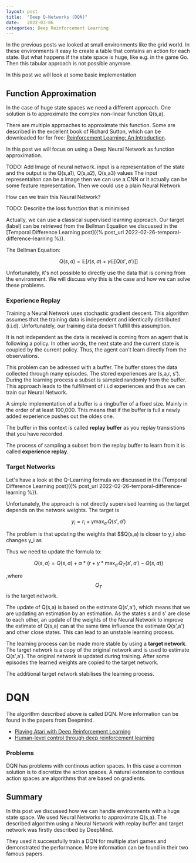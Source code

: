 ```yaml
---
layout: post
title:  "Deep Q-Networks (DQN)"
date:   2022-03-06
categories: Deep Reinforcement Learning
---
```


In the previous posts we looked at small environments like the grid world. In these environments it easy to
create a table that contains an action for each state. But what happens if the state space is huge, like e.g. in the game Go. Then this tabular approach is not possible anymore.

In this post we will look at some basic implementation 

## Function Approximation
In the case of huge state spaces we need a different approach. One solution is to approximate the complex non-linear function Q(s,a).

There are multiple approaches to approximate this function. Some are described in the excellent book of Richard Sutton, which can be downloaded for for free: [Reinforcement Learning: An Introduction](http://incompleteideas.net/book/the-book.html).

In this post we will focus on using a Deep Neural Network as function approximation. 


TODO: Add Image of neural network. input is a representation of the state and the output is the Q(s,a1), Q(s,a2), Q(s,a3) values
The input representaiton can be a image then we can use a CNN or it actually can be some feature representation. Then we could use a plain Neural Network


How can we train this Neural Network?


TODO: Describe the loss function that is minimised

Actually, we can use a classical supervised learning approach. Our target (label) can be retrieved from the
Bellman Equation we discussed in the [Temporal Difference Learning post]({% post_url 2022-02-26-temporal-difference-learning %}).

The Bellman Equation:

$$Q(s,a) = \mathbb{E}[ r(s,a) + \gamma \mathbb{E}[Q(s',a')]]$$

Unfortunately, it's not possible to directly use the data that is coming from the environment. We will discuss why this is the case and how we can solve these problems.


### Experience Replay
Training a Neural Network uses stochastic gradient descent. This algorithm assumes that the training data is independent and identically distributed (i.i.d). Unfortunately, our training data doesn't fulfill this assumption.

It is not independent as the data is received is coming from an agent that is following a policy. In other words, the next state and the current state is coupled by the current policy. Thus, the agent can't learn directly from the observations. 

This problem can be adressed with a buffer. The buffer stores the data collected through many episodes. The stored experiences are (s,a,r, s'). During the learning process a subset is sampled randomly from the buffer. This approach leads to the fulfillment of i.i.d experiences and thus we can train our Neural Network.

A simple implementation of a buffer is a ringbuffer of a fixed size. Mainly in the order of at least 100,000. This means that if the buffer is full a newly added experience pushes out the oldes one.

The buffer in this context is called **replay buffer** as you replay transistions that you have recorded.

The process of sampling a subset from the replay buffer to learn from it is called **experience replay**.

### Target Networks
Let's have a look at the Q-Learning formula we discussed in the [Temporal Difference Learning post]({% post_url 2022-02-26-temporal-difference-learning %}).

Unfortunately, the approach is not directly supervised learning as the target depends on the network weights. The target is

 $$y_i = r_i + \gamma \max_{a'}Q(s',a') $$

 The problem is that updating the weights that $$Q(s,a) is closer to y_i also changes y_i as 

Thus we need to update the formula to:

$$Q(s,a) = Q(s,a) + \alpha * (r + \gamma * \max_{a'}Q_T(s',a') - Q(s,a))$$

,where $$Q_T$$ is the target network.

The update of Q(s,a) is based on the estimate Q(s',a'), which means that we are updating an estimation by an estimation. As the states s and s' are close to each other, an update of the weights of the Neural Network to improve the estimate of Q(s,a) can at the same time influence the estimate Q(s',a') and other close states. This can lead to an unstable learning process.

The learning process can be made more stable by using a **target network**. The target network is a copy of the original network and is used to estimate Q(s',a'). The original network is updated during training. 
After some episodes the learned weights are copied to the target network.

The additional target network stabilises the learning process.

# DQN
The algorithm described above is called DQN. More information can be found in the papers from Deepmind.
- [Playing Atari with Deep Reinforcement Learning](https://arxiv.org/abs/1312.5602)
- [Human-level control through deep reinforcement learning](https://storage.googleapis.com/deepmind-media/dqn/DQNNaturePaper.pdf)

### Problems
DQN has problems with continous action spaces. In this case a common solution is to discretize the action spaces.
A natural extension to contious action spaces are algorithms that are based on gradients.

## Summary
In this post we discussed how we can handle environments with a huge state space. We used Neural Networks to approximate Q(s,a). The described algorithm using a Neural Network with replay buffer and target network was firstly
described by DeepMind.

They used it successfully train a DQN for multiple atari games and demonstrated the performance.
More information can be found in their two famous papers.
